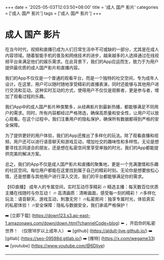 +++
date = '2025-05-03T12:03:50+08:00'
title = '成人 国产 影片'
categories = ['成人 国产 影片']
tags = ['成人 国产 影片']
+++

# 成人 国产 影片

在当今时代，视频和直播已成为人们日常生活中不可或缺的一部分，尤其是在成人内容领域。随着智能手机的普及和网络技术的进步，越来越多的人选择通过在线视频平台来满足他们的娱乐需求。在此背景下，我们的App应运而生，致力于为用户提供最优质的成人国产影片和直播内容。

我们的App不仅仅是一个普通的观看平台，而是一个独特的社交空间，专为成年人设计。在这里，用户可以随时随地享受精彩的直播表演，同时还能够与其他用户进行交流和互动。这种实时互动的方式，使得用户不仅仅是观察者，更是参与者，增加了观看过程的乐趣。

我们App中的成人国产影片种类繁多，从经典影片到最新热播，都能够满足不同用户的需求。同时，所有内容都经过严格筛选，确保高质量和安全性，让用户可以放心观看。在这个过程中，我们注重用户的隐私保护，确保所有数据都得到严格的安全保障。

为了提供更好的用户体验，我们的App还推出了多样化的玩法。除了观看直播和视频，用户还可以进行语音聊天和游戏互动，增加社交的趣味性和多样性。无论是想要寻找志同道合的朋友，还是想在私密空间里享受单独的时光，我们的App都能提供完美的解决方案。

总之，我们的App不仅是成人国产影片和直播的聚集地，更是一个充满激情和乐趣的社区空间。每位用户都能在这里找到属于自己的精彩时刻。无论你是想要放松心情，还是想要与其他用户进行深入交流，我们的平台都能够满足你的需求。

【6D直播】
成年人的专属空间，实时互动尽享精彩
🔥 精选主播：每天数百位优质主播在线随时与你互动！
🔥 高清画质：清晰画面，感受每一刻的精彩！
🔥多样化玩法：语音聊天、游戏互动，刺激无穷！
🔥私密房间：独享专属时光，体验真实的私密体验！
🔥安全保障：隐私与数据安全，我们承诺严格保护！

➡️ [立即下载] (https://down123.s3.ap-east-1.amazonaws.com/down/down.html?channelCode=blog) ⬅️ ，开启你的私密世界！
（仅限18岁以上成年人）
➡️ [github] (https://aldult-live.github.io/)
➡️ [gitlab] (https://seo-09598d.gitlab.io/)
➡️ [推特] (https://x.com/wegame33)
➡️ [youtube] (https://www.youtube.com/@6Dlive)

---
